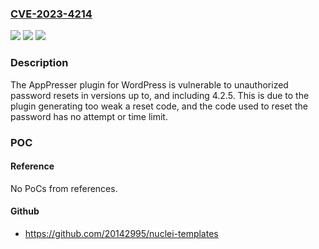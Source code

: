 ### [CVE-2023-4214](https://cve.mitre.org/cgi-bin/cvename.cgi?name=CVE-2023-4214)
![](https://img.shields.io/static/v1?label=Product&message=AppPresser%20%E2%80%93%20Mobile%20App%20Framework&color=blue)
![](https://img.shields.io/static/v1?label=Version&message=*%3C%3D%204.2.5%20&color=brighgreen)
![](https://img.shields.io/static/v1?label=Vulnerability&message=CWE-620%20Unverified%20Password%20Change&color=brighgreen)

### Description

The AppPresser plugin for WordPress is vulnerable to unauthorized password resets in versions up to, and including 4.2.5. This is due to the plugin generating too weak a reset code, and the code used to reset the password has no attempt or time limit.

### POC

#### Reference
No PoCs from references.

#### Github
- https://github.com/20142995/nuclei-templates

